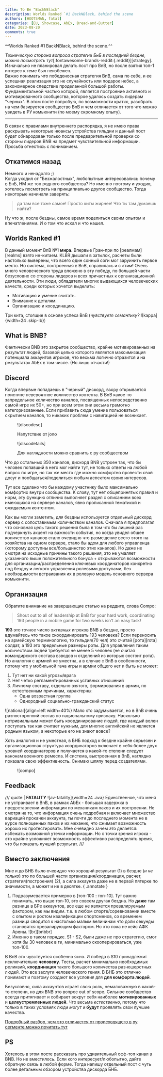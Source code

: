 ```yaml
---
title: To Be "BackNBlack"
description: Worlds Ranked `#1 BackNBlack, behind the scene
authors: [HOOTSMAN, fatal]
categories: [EU, Showcase, AbEx, Bread-and-Butter]
date: 2023-08-20
comments: true
---
```


^^Worlds Ranked #1 BackNBlack, behind the scene.^^

_Техническую сторона вопроса стратегии БнБ в последней бездне, можно посмотреть
тут_[:fontawesome-brands-reddit:{.reddit}][strategy].\
Изначально не планировал делать пост про BnB, но после взятия топ-1 интерес к теме был неизбежен.\
Важно понимать что победоносная стратегия ВnB, сама по себе, и ее успешная реализация это не случайность или подарок
небес, а закономерное следствие проделанной большой работы. Фундаментальной частью которой, является построение
активного и мотивированного сообщества, которое удалось создать лидерам "черных".
В этом посте попробую, по возможности кратко, разобрать на чем базируется сообщество BnB и чем отличается
от того что можно увидеть в РУ комьюнити (по моему скромному опыту).

---
<!-- more -->
В связи с правилами внутреннего распорядка, я не имею права раскрывать некоторые нюансы устройства гильдии и данный пост
будет обнародован только после предварительной проверки со стороны лидеров BNB на предмет чувствительной информации.
Просьба отнестись с пониманием.

## Откатимся назад

Немного и ненадолго ;)\
Когда уходил от "Безжалостных", любопытные интересовались почему в БнБ, НМ же топ родного сообщества?
Но именно поэтому и уходил, хотелось посмотреть на принципиально другое сообщество.
Тогда некоторые начинали заверять:
> да там все тоже самое!
> Просто киты жирнее!
> Что ты там думаешь найти?

Ну что ж, после бездны, самое время поделиться своим опытом и впечатлениями.
И о том что искал и что нашел.

## Worlds Ranked #1

В данный момент BnB №1 **мира**.
Впервые Гран-при по [реалмам][realms] взято не-китаем.
KLBR дышали в затылок,
расчеты были настолько выверены,
что всего один сонный соги мог заруинить первое место.
Но система, построенная в BnB, справилась и с этим!
Очень много человеческого труда вложено в эту победу, по большей части безусловно со стороны лидеров и всех причастных к
организационной деятельности.
Эти люди, обладатели многих выдающихся человеческих качеств, среди которых хочется выделить:

- Мотивацию и умение считать.
- Внимание к деталям.
- Организацию и координацию.

Три кита, стоящие в основе успеха BnB (_чувствуете семантику?_ ![kappa]{width=24 .skip-lb})

## What is BNB?

Фактически BNB это закрытое сообщество, крайне мотивированных на результат людей, базовой целью которого является
максимизация потенциала аккаунтов игроков, что весьма логично отразится и на результатах AbEx в том числе. (Но лишь
отчасти!)

## Discord

Когда впервые попадаешь в "черный" дискорд, взору открывается поистине невероятное количество контента.
В BnB какое-то запредельное количество каналов, посвященных непосредственно самой игре их 50+, но при всем этом они
весьма грамотно категоризованные.
Если прибавить сюда умение пользоваться скрытием каналов, то никаких проблем с навигацией не возникает.
<figure markdown="span">

![discodesc]
<figcaption>

Напутствие от jono
</figcaption>
</figure>
<figure markdown="span">

![discodetails]
<figcaption>
Для наглядности можно сравнить с ру сообществом
</figcaption>
</figure>
Что до остальных 350 каналов, дискорд BNB устроен так, что бы человек попавший в него мог найти тут, не только ответы на
любой вопрос по игре, но так же место где можно комфортно провести свой досуг и пообщаться/поделиться любым аспектом
своих интересов.

Тут все сделано что бы каждому участнику было максимально комфортно внутри сообщества.
К слову, тут нет общепринятых правил и норм, эту функцию отлично выполняет раздел с описанием всех
имеющихся на сервере каналов, явно прописанной тематикой и ожидаемым контентом.

Как вы могли заметить, для бездны используется отдельный дискорд сервер с сопоставимым количеством каналов.
Сначала я предполагал что основная цель такого решения была в том что бы лишний раз подчеркнуть акцент на важности
события, но когда увидел общее количество каналов стало очевидно что размещение всего этого на хозяйства на одном
сервере, стало бы адом для любого управленца (которому доступны все/большинство этих каналов).
Но даже не смотря на исходные причины такого решения, это не умаляет указанного выше положительного бонуса + открываются
возможности для организации/распределения ключевых координаторов конкретно под бездну и легкого управления ролевыми
доступами, без необходимости встраивания их в ролевую модель основного сервера комьюнити.

## Организация

Обратите внимание на завершающие статью на реддите, слова Compo:
> Shout out to all of leadership at BnB for your hard work, coordinating 193 people in a mobile game for two weeks isn't
> an easy task!

**193** это точное число _активных_ игроков BNB в бездне, просто вдумайтесь что такое скоординировать 193 человека?
Если переносить на армейскую терминологию, то гильдия(70 чел) это считай [рота][rota] солдат, а 193 это предельные размеры роты.
Для управления таким количеством людей требуется не менее 5 человек (не считая командирского состава взводов и отделений из которых состоит рота).
Но аналогия с армией не уместна, а в случае с BnB в особенности, потому что у мобильной гача игры и армии
общего нет и быть не может:

1. Тут нет ни какой угрозы/врага
2. Нет четко регламентированных уставных отношений
3. Личному составу, отдельно взятого, формирования в армии, по естественным причинам, характерны:
    - Одна возрастная группа
    - Однородный социально-гражданский статус

![national]{align=left width=40%}
Мало кто задумывается, но в BnB очень разносторонний состав по национальному признаку.
Насколько нетривиальным может быть координирование людей, где каждый волен поступать так как считает нужным, для многих
английский не является родным языком, а некоторые его не знают вовсе?

Хоть аналогия и не уместная, в БНБ подход к бездне крайне серьезен и организационная структура координаторов включает в
себя более двух уровней координаторов и получается в какой-то степени следует канонам военного ремесла.
И система, выстроенная в BnB, наглядно показала свою эффективность.
Снимаю шляпу перед создателями.
<figure markdown="span">

![compo]
</figure>

## Feedback

/// quote | **FATALITY** ![av-fatality]{width=24 .ava}
Единственное, что меня не устраивает в BnB, в рамках AbEx - большая задержка в предоставлении информации по механикам паков и их построении.
Не смотря на то, что информация очень подробная и включает множество вариаций прокачки аккаунта, ты почти до последнего момента не в курсе полноценных паков и их механик, что сжимает возможность хорошо их протестировать.
Мне очевидно зачем это делается: избежать возможной утечки информации.
Но с точки зрения игрока - это крайне усложняет возможность эффективно распределять время, что бы показать лучший результат.
///

## Вместо заключения

Мне и до БНБ было очевидно что хороший результат (1) в бездне (_и не только_) это по большей части организация/координация, расчет, стратегия(построения) (2), а сила аккаунта даже не в первой пятерке по значимости, а может и не в десятке.
{ .annotate }

1. Подразумевается примерно в [топ-100 : топ-10].
Тут важно понимать, что выше топ-10, это совсем другая бездна.
Но **даже** там разница в БРе аккаунтов, все еще не является превалируемым фактором, как мы видим.
т.е. в любом спорте/соревновании вместе с опытом и ростом квалификации спортсменов, со временем разница сводится к настолько малым величинам что доли секунды становятся превалирующим фактором.
Но это пока не кейс АФК Арены.
![br][bnbbr]
1. Именно в таком порядке.
S1 - S2, были даже не про стратегию, смог хотя бы 30 человек в ги, минимально скооперироваться, уже топ-100.

В BnB это чувствуется особенно ясно.
И победа в S10 принадлежит исключительно **человеку**.
Тесты, расчет минимально необходимых реликвий, **координация** такого большого количества разношерстных людей.
Это все заслуги человеческого гения.
В БНБ это отлично понимают и поэтому создают все условия для **для комфорта людей**.

Безусловно, сила аккаунтов играет свою роль, немаловажную в какой-то степени, но для BNB это вопрос out of scope.
Сильное сообщество всегда притягивает и собирает вокруг себя наиболее **мотивированных** и **целеустремленных людей**.
Что весьма _естественно_, потому что только в таких условиях люди _могут_ и **будут** проявлять свои лучшие качества.

[Подробный разбор, чем это отличается от происходящего в ру сегменте можно почитать тут](cis.md)

## PS

Хотелось в этом посте рассказать про удивительный офф-топ канал в BNB.
Но не вместилось. Если кого интересует/любопытно, дайте обратную связь в любой форме.
Тогда напишу отдельный пост с чуть более детальным обзором устройства дискорда БНБ.
